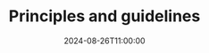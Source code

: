 ---
type: lecture
date: 2024-08-26T11:00:00
title: Principles and guidelines
tldr: "Principles and best practices for 'graphical excellence'."
thumbnail: /static_files/presentations/lec.jpg
links:
    - url: https://github.com/ku-dviz/2024/raw/main/slides/Day1_Basic_Principles.pptx
      name: slides
---